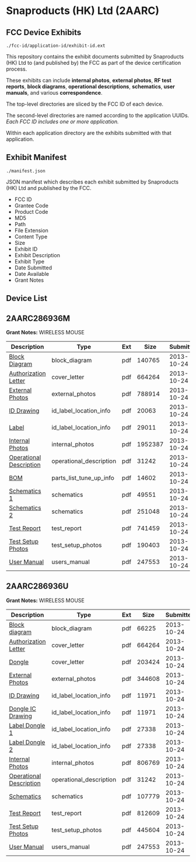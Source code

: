 # Snaproducts (HK) Ltd (2AARC)
## FCC Device Exhibits

```
./fcc-id/application-id/exhibit-id.ext
```

This repository contains the exhibit documents submitted by Snaproducts (HK) Ltd to (and published by) the FCC as part of the device certification process.

These exhibits can include **internal photos**, **external photos**, **RF test reports**, **block diagrams**, **operational descriptions**, **schematics**, **user manuals**, and various **correspondence**.

The top-level directories are sliced by the FCC ID of each device.

The second-level directories are named according to the application UUIDs. *Each FCC ID includes one or more application.*

Within each application directory are the exhibits submitted with that application. 

## Exhibit Manifest

```
./manifest.json
```

JSON manifest which describes each exhibit submitted by Snaproducts (HK) Ltd and published by the FCC.

- FCC ID
- Grantee Code
- Product Code
- MD5
- Path
- File Extension
- Content Type
- Size
- Exhibit ID
- Exhibit Description
- Exhibit Type
- Date Submitted
- Date Available
- Grant Notes

## Device List
## 2AARC286936M
**Grant Notes:** WIRELESS MOUSE

| Description | Type | Ext | Size | Submitted | Available |
| ----------- | ---- | --- | ---- | --------- | --------- |
| [Block Diagram](2AARC286936M/311dd4cb9bd9614671328e6d05df7173/2101158.pdf) | block_diagram | pdf | 140765 | 2013-10-24 | 2013-10-24 |
| [Authorization Letter](2AARC286936M/311dd4cb9bd9614671328e6d05df7173/2101122.pdf) | cover_letter | pdf | 664264 | 2013-10-24 | 2013-10-24 |
| [External Photos](2AARC286936M/311dd4cb9bd9614671328e6d05df7173/2101153.pdf) | external_photos | pdf | 788914 | 2013-10-24 | 2013-10-24 |
| [ID Drawing](2AARC286936M/311dd4cb9bd9614671328e6d05df7173/2101152.pdf) | id_label_location_info | pdf | 20063 | 2013-10-24 | 2013-10-24 |
| [Label](2AARC286936M/311dd4cb9bd9614671328e6d05df7173/2101157.pdf) | id_label_location_info | pdf | 29011 | 2013-10-24 | 2013-10-24 |
| [Internal Photos](2AARC286936M/311dd4cb9bd9614671328e6d05df7173/2101155.pdf) | internal_photos | pdf | 1952387 | 2013-10-24 | 2013-10-24 |
| [Operational Description](2AARC286936M/311dd4cb9bd9614671328e6d05df7173/2101132.pdf) | operational_description | pdf | 31242 | 2013-10-24 | 2013-10-24 |
| [BOM](2AARC286936M/311dd4cb9bd9614671328e6d05df7173/2101156.pdf) | parts_list_tune_up_info | pdf | 14602 | 2013-10-24 | 2013-10-24 |
| [Schematics 1](2AARC286936M/311dd4cb9bd9614671328e6d05df7173/2101154.pdf) | schematics | pdf | 49551 | 2013-10-24 | 2013-10-24 |
| [Schematics 2](2AARC286936M/311dd4cb9bd9614671328e6d05df7173/2101159.pdf) | schematics | pdf | 251048 | 2013-10-24 | 2013-10-24 |
| [Test Report](2AARC286936M/311dd4cb9bd9614671328e6d05df7173/2101162.pdf) | test_report | pdf | 741459 | 2013-10-24 | 2013-10-24 |
| [Test Setup Photos](2AARC286936M/311dd4cb9bd9614671328e6d05df7173/2101161.pdf) | test_setup_photos | pdf | 190403 | 2013-10-24 | 2013-10-24 |
| [User Manual](2AARC286936M/311dd4cb9bd9614671328e6d05df7173/2101137.pdf) | users_manual | pdf | 247553 | 2013-10-24 | 2013-10-24 |
## 2AARC286936U
**Grant Notes:** WIRELESS MOUSE

| Description | Type | Ext | Size | Submitted | Available |
| ----------- | ---- | --- | ---- | --------- | --------- |
| [Block diagram](2AARC286936U/1ff56579d50bd3552f2be39bbf255de1/2101126.pdf) | block_diagram | pdf | 66225 | 2013-10-24 | 2013-10-24 |
| [Authorization Letter](2AARC286936U/1ff56579d50bd3552f2be39bbf255de1/2101122.pdf) | cover_letter | pdf | 664264 | 2013-10-24 | 2013-10-24 |
| [Dongle](2AARC286936U/1ff56579d50bd3552f2be39bbf255de1/2101124.pdf) | cover_letter | pdf | 203424 | 2013-10-24 | 2013-10-24 |
| [External Photos](2AARC286936U/1ff56579d50bd3552f2be39bbf255de1/2101128.pdf) | external_photos | pdf | 344608 | 2013-10-24 | 2013-10-24 |
| [ID Drawing](2AARC286936U/1ff56579d50bd3552f2be39bbf255de1/2101123.pdf) | id_label_location_info | pdf | 11971 | 2013-10-24 | 2013-10-24 |
| [Dongle IC Drawing](2AARC286936U/1ff56579d50bd3552f2be39bbf255de1/2101123.pdf) | id_label_location_info | pdf | 11971 | 2013-10-24 | 2013-10-24 |
| [Label Dongle 1](2AARC286936U/1ff56579d50bd3552f2be39bbf255de1/2101130.pdf) | id_label_location_info | pdf | 27338 | 2013-10-24 | 2013-10-24 |
| [Label Dongle 2](2AARC286936U/1ff56579d50bd3552f2be39bbf255de1/2101130.pdf) | id_label_location_info | pdf | 27338 | 2013-10-24 | 2013-10-24 |
| [Internal Photos](2AARC286936U/1ff56579d50bd3552f2be39bbf255de1/2101129.pdf) | internal_photos | pdf | 806769 | 2013-10-24 | 2013-10-24 |
| [Operational Description](2AARC286936U/1ff56579d50bd3552f2be39bbf255de1/2101132.pdf) | operational_description | pdf | 31242 | 2013-10-24 | 2013-10-24 |
| [Schematics](2AARC286936U/1ff56579d50bd3552f2be39bbf255de1/2101127.pdf) | schematics | pdf | 107779 | 2013-10-24 | 2013-10-24 |
| [Test Report](2AARC286936U/1ff56579d50bd3552f2be39bbf255de1/2101134.pdf) | test_report | pdf | 812609 | 2013-10-24 | 2013-10-24 |
| [Test Setup Photos](2AARC286936U/1ff56579d50bd3552f2be39bbf255de1/2101133.pdf) | test_setup_photos | pdf | 445604 | 2013-10-24 | 2013-10-24 |
| [User Manual](2AARC286936U/1ff56579d50bd3552f2be39bbf255de1/2101137.pdf) | users_manual | pdf | 247553 | 2013-10-24 | 2013-10-24 |
